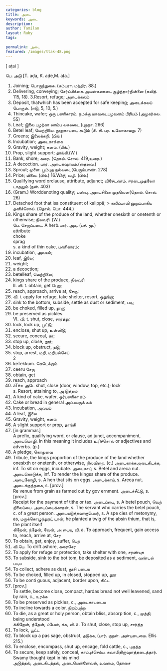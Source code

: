 ```yaml
---
categories: blog
title: அடை
keywords: அடை
description: 
author: Tamilan
layout: Ruby
tags: 
 
permalink: அடை
featured: /images/ttak-48.png
---
```

  
[ aṭai ]  
  
பெ. அடு [T. aḍa, K. aḍe,M. aṭa.]  
1. Joining; பொருந்துகை. (கம்பரா. மந்திர. 88.)  
2. Delivering, conveying; சேர்ப்பிக்கை.அவன்கணடை சூழ்ந்தார்நின்னை (கலித். 115, 18). 3.Resort, refuge; அடைக்கலம்  
4. Deposit, thatwhich has been accepted for safe keeping; அடைக்கலப் பொருள். (ஈடு, 5, 10, 5.)  
5. Thincake, wafer; ஒரு பணிகாரம். நமக்கு மாவடைபழவனம் பிரியம் (அழகர்கல. 55)  
6. Leaf; இலை.புழற்கா லாம்ப லகலடை (புறநா. 266)  
7. Betel leaf; வெற்றிலை. நூறுகாயடை கூடும் (சி. சி. பர. உலோகாமறு. 7)  
8. Greens; இலைக்கறி. (பிங்.)  
9. Incubation; அடைகாக்கை  
10. Gravity, weight; கனம். (பிங்.)  
11. Prop, slight support; தாங்கி.(W.)  
12. Bank, shore; கரை. (தொல். சொல். 419,உரை.)  
13. A decoction. பார். அடைகஷாயம்.(தைலவ.)  
14. Sprout; முளை. பூம்புற நல்லடை(பெரும்பாண். 278)  
15. Price; விலை. (பிங்.) 16.Way; வழி. (பிங்.)  
17. Qualifying word orclause, attribute, adjunct; விசேடணம். ஈரடைமுதலோ டாதலும் (நன். 403)  
18. (Gram.) Worddenoting quality; பண்பு. அடைசினை முதலென(தொல். சொல். 26)  
19. Detached foot that isa constituent of kalippā; > கலிப்பாவி னுறுப்பாகிய தனிச்சொல். (தொல். பொ. 444.)  
20. Kings share of the produce of the land, whether onesixth or onetenth or otherwise; நிலவரி. (W.)  
பெ. செருப்படை. A herb.பார். அடி. (பச். மூ.)  
attribute  
choke  
sprag  
s. a kind of thin cake, பணிகாரம்;  
2. incubation, அவயம்;  
3. leaf, இலை;  
4. weight;  
5. a decoction;  
6. betelleaf, வெற்றிலை;  
7. kings share of the produce, நிலவரி  
II. வி. t. obtain, get பெறு;  
2. reach, approach, arrive at, சேரு;  
3. வி. i. apply for refuge, take shelter, resort, ஒதுங்கு;  
4. sink to the bottom, subside, settle as dust or sediment, படி;  
5. be choked, filled up, தூரு;  
6. be preserved as pickles  
VI. வி. t. shut, close, சார்த்து;  
2. lock, lock up, பூட்டு;  
3. enclose, shut up, உள்ளிடு;  
4. secure, conceal, கா;  
5. stop up, close, தூர்;  
6. block up, obstruct, தடு;  
7. stop, arrest, மறி, மறியல்செய்  
2  
1. keTekkum. கெடெக்கும்  
2. ceeru சேரு  
1. obtain, get  
2. reach, approach  
6. aTe= அடெ shut, close (door, window, top, etc.); lock  
s. Resort, attaining to, அ டுத்தல்  
2. A kind of cake, wafer, ஓர்பணிகா ரம்  
3. Cake or bread in general அப்பவருக் கம்  
4. Incubation, அவயம்  
5. A leaf, இலை  
6. Gravity, weight, கனம்  
7. A slight support or prop, தாங்கி  
8. [in grammar.]  
A prefix, qualifying word, or clause, ad junct, accompaniment, அடைமொழி. In this meaning it includes உரிச்சொல் or adjectives and adverbs. (p.)  
9. A pledge, கொதுவை  
1. Tribute, the kings proportion of the produce of the land whether onesixth or onetenth, or otherwise, நிலவிறை. (c.) அடைகாக்கஅடைகிடக்க, inf. To sit on eggs, incubate. அடைகாய், s. Betel and areca nut. அடைகொடுக்க, inf. To render the kingss share of the produce. அடைகோழி, s. A hen that sits on eggs. அடைக்காய், s. Areca nut. அடைக்குத்தகை, s. [prov.]  
Re venue from grain as farmed out by gov ernment. அடைச்சீட்டு, s. [prov.]  
Receipt for the payment of tithe or tax. அடைப்பை, s. A betel pouch, வெற் றிலைப்பை. அடைப்பைக்காரன், s. The servant who carries the betel pouch, c. of a great person. அடையடுத்தவாகுபெயர், s. A spe cies of metonymy, as, மருக்கொழுந்துநட் டான், he planted a twig of the absin thium, that is, the plant itself  
கிறேன், ந்தேன், வேன், அ டைய, வி. a. To approach, frequent, gain access to, reach, arrive at, சேர  
2. To obtain, get, enjoy, suffer, பெற  
3. வி.பெ. To drift ashore, கரைசேர  
4. To apply for refuge or protection, take shelter with one, சரண்புக  
5. To subside, sink to the bot tom, be deposited as a sediment, வண்டல் படிய  
6. To collect, adhere as dust, தூசி யடைய  
7. To be choked, filled up, in closed, stopped up, தூர  
8. To be conti guous, adjacent, border upon, கிட்ட  
9. [prov.]  
To settle, become close, compact, hardas bread not well leavened, sand by rain, c., உரக்க  
1. To be preserved as pickles, c., அடைகாயடைய  
11. To incline towards a color, நிறம்பற்ற  
12. To die, as a great or holy person, obtain bliss, absorp tion, c., முத்தி, being understood  
க்கிறேன், த்தேன், ப்பேன், க்க, வி. a. To shut, close, stop up, சார்த்த  
2. To lock, பூட்ட  
3. To block up a pas sage, obstruct, தடுக்க, (பார். குறள். அன்புடைமை. Ellis 215.)  
4. To enclose, encompass, shut up, encage, fold cattle, c., புகுத்த  
5. To secure, keep safely, conceal, காப்புச்செய்ய. சுவாமிதிருவுளத்தடைத்தார். Swamy thought kept in his mind  
அடுத்தல், அடைகிடத்தல், அடையென்னேவல், உவமை, தோசை